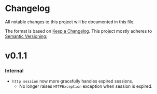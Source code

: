 # Changelog

All notable changes to this project will be documented in this file.

The format is based on [Keep a Changelog](https://keepachangelog.com/en/1.0.0/).
This project mostly adheres to [Semantic Versioning](https://semver.org/spec/v2.0.0.html);

# v0.1.1

### Internal

- `http session` now more gracefully handles expired sessions.
  - No longer raises `HTTPException` exception when session is expired.
